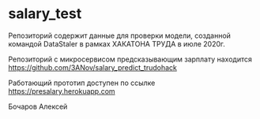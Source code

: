 # salary_test

Репозиторий содержит данные для проверки модели, созданной командой DataStaler в рамках ХАКАТОНА ТРУДА в июле 2020г.

Репозиторий с микросервисом предсказывающим зарплату находится
https://github.com/3ANov/salary_predict_trudohack

Работающий прототип доступен по ссылке
https://presalary.herokuapp.com

Бочаров Алексей
